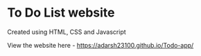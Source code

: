 # To Do List website

Created using HTML, CSS and Javascript

View the website here - https://adarsh23100.github.io/Todo-app/

